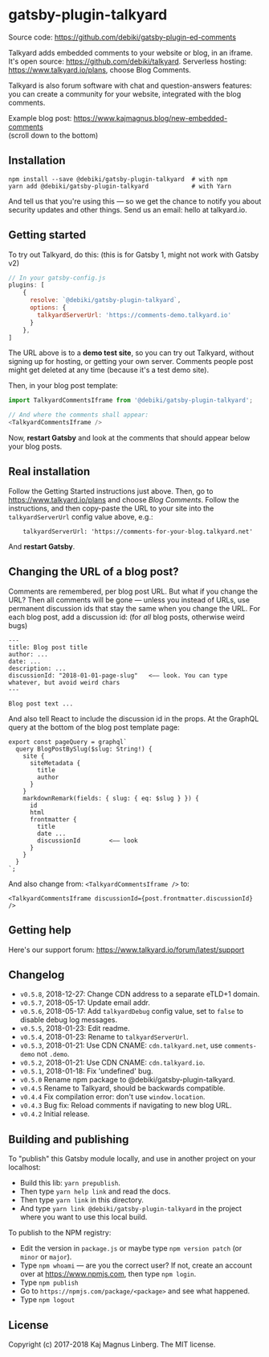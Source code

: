 gatsby-plugin-talkyard
=========================

Source code: https://github.com/debiki/gatsby-plugin-ed-comments  

Talkyard adds embedded comments to your website or blog, in an iframe. It's
open source: https://github.com/debiki/talkyard.
Serverless hosting: https://www.talkyard.io/plans, choose Blog Comments.

Talkyard is also forum software with chat and question-answers features:
you can create a community for your website, integrated with the blog comments.

Example blog post: https://www.kajmagnus.blog/new-embedded-comments  
(scroll down to the bottom)


## Installation

```
npm install --save @debiki/gatsby-plugin-talkyard  # with npm
yarn add @debiki/gatsby-plugin-talkyard            # with Yarn
```

And tell us that you're using this — so we get the chance to notify you about security updates
and other things. Send us an email: hello at talkyard.io.


## Getting started

To try out Talkyard, do this: (this is for Gatsby 1, might not work with Gatsby v2)

```javascript
// In your gatsby-config.js
plugins: [
    {
      resolve: `@debiki/gatsby-plugin-talkyard`,
      options: {
        talkyardServerUrl: 'https://comments-demo.talkyard.io'
      }
    },
]
```

The URL above is to a **demo test site**, so you can try out Talkyard, without
signing up for hosting, or getting your own server.
Comments people post might get deleted at any time (because it's a test demo site).

Then, in your blog post template:

```javascript
import TalkyardCommentsIframe from '@debiki/gatsby-plugin-talkyard';

// And where the comments shall appear:
<TalkyardCommentsIframe />
```

Now, **restart Gatsby** and look at the comments that should appear below your blog posts.


## Real installation

Follow the Getting Started instructions just above.
Then, go to <https://www.talkyard.io/plans> and choose *Blog Comments*.
Follow the instructions, and then copy-paste the URL to your site into the `talkyardServerUrl`
config value above, e.g.:

```
    talkyardServerUrl: 'https://comments-for-your-blog.talkyard.net'
```

And **restart Gatsby**.

## Changing the URL of a blog post?

Comments are remembered, per blog post URL. But what if you change the URL? Then
all comments will be gone — unless you instead of URLs, use permanent discussion ids
that stay the same when you change the URL.
For each blog post, add a discussion id: (for *all* blog posts, otherwise weird bugs)

    ---
    title: Blog post title
    author: ...
    date: ...
    description: ...
    discussionId: "2018-01-01-page-slug"   <—— look. You can type whatever, but avoid weird chars
    ---
    
    Blog post text ...

And also tell React to include the discussion id in the props. At the GraphQL query
at the bottom of the blog post template page:

```
export const pageQuery = graphql`
  query BlogPostBySlug($slug: String!) {
    site {
      siteMetadata {
        title
        author
      }
    }
    markdownRemark(fields: { slug: { eq: $slug } }) {
      id
      html
      frontmatter {
        title
        date ...
        discussionId        <—— look
      }
    }
  }
`;
```

And also change from: `<TalkyardCommentsIframe />`
to:

```
<TalkyardCommentsIframe discussionId={post.frontmatter.discussionId} />
```


## Getting help

Here's our support forum: https://www.talkyard.io/forum/latest/support


## Changelog

- `v0.5.8`, 2018-12-27: Change CDN address to a separate eTLD+1 domain.
- `v0.5.7`, 2018-05-17: Update email addr.
- `v0.5.6`, 2018-05-17: Add `talkyardDebug` config value, set to `false` to disable debug log messages.
- `v0.5.5`, 2018-01-23: Edit readme.
- `v0.5.4`, 2018-01-23: Rename to `talkyardServerUrl`.
- `v0.5.3`, 2018-01-21: Use CDN CNAME: `cdn.talkyard.net`, use `comments-demo` not `.demo`.
- `v0.5.2`, 2018-01-21: Use CDN CNAME: `cdn.talkyard.io`.
- `v0.5.1`, 2018-01-18: Fix 'undefined' bug.
- `v0.5.0` Rename npm package to @debiki/gatsby-plugin-talkyard.
- `v0.4.5` Rename to Talkyard, should be backwards compatible.
- `v0.4.4` Fix compilation error: don't use `window.location`.
- `v0.4.3` Bug fix: Reload comments if navigating to new blog URL.
- `v0.4.2` Initial release.

## Building and publishing

To "publish" this Gatsby module locally, and use in another project on your localhost:

- Build this lib: `yarn prepublish`.
- Then type `yarn help link` and read the docs.
- Then type `yarn link` in this directory.
- And type `yarn link @debiki/gatsby-plugin-talkyard` in the project where you
    want to use this local build.

To publish to the NPM registry:

- Edit the version in `package.js` or maybe type `npm version patch` (or `minor` or `major`).
- Type `npm whoami` — are you the correct user? If not, create an account over at https://www.npmjs.com, then type `npm login`.
- Type `npm publish`
- Go to `https://npmjs.com/package/<package>` and see what happened.
- Type `npm logout`

## License

Copyright (c) 2017-2018 Kaj Magnus Linberg.
The MIT license.

